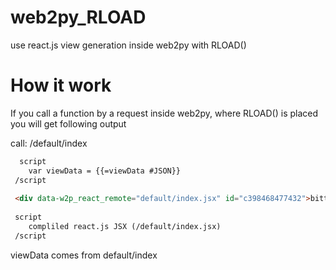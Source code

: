 # web2py_RLOAD
use react.js view generation inside web2py with RLOAD()

# How it work

If you call a function by a request inside web2py, where RLOAD() is placed you will get following output

call:
/default/index

```html
  script
    var viewData = {{=viewData #JSON}}
 /script
 
 <div data-w2p_react_remote="default/index.jsx" id="c398468477432">bitte warten ...</div>
 
 script
    compliled react.js JSX (/default/index.jsx)
 /script
 ```
viewData comes from default/index
